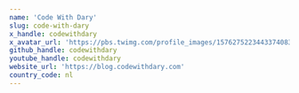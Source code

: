 ```yaml
---
name: 'Code With Dary'
slug: code-with-dary
x_handle: codewithdary
x_avatar_url: 'https://pbs.twimg.com/profile_images/1576275223443374083/W0Dh62b9_200x200.jpg'
github_handle: codewithdary
youtube_handle: codewithdary
website_url: 'https://blog.codewithdary.com'
country_code: nl
---
```

